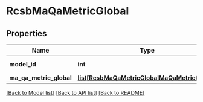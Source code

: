 # RcsbMaQaMetricGlobal

## Properties
Name | Type | Description | Notes
------------ | ------------- | ------------- | -------------
**model_id** | **int** | The model identifier. | 
**ma_qa_metric_global** | [**list[RcsbMaQaMetricGlobalMaQaMetricGlobal]**](RcsbMaQaMetricGlobalMaQaMetricGlobal.md) |  | [optional] 

[[Back to Model list]](../README.md#documentation-for-models) [[Back to API list]](../README.md#documentation-for-api-endpoints) [[Back to README]](../README.md)


